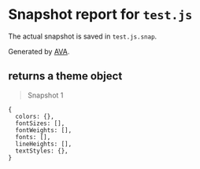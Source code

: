 # Snapshot report for `test.js`

The actual snapshot is saved in `test.js.snap`.

Generated by [AVA](https://ava.li).

## returns a theme object

> Snapshot 1

    {
      colors: {},
      fontSizes: [],
      fontWeights: [],
      fonts: [],
      lineHeights: [],
      textStyles: {},
    }

